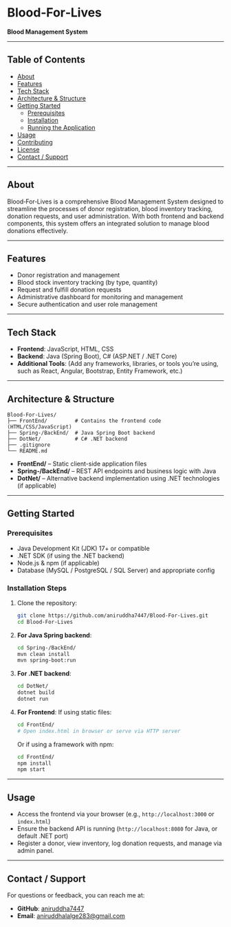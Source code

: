 # Blood‑For‑Lives

**Blood Management System**

---

##  Table of Contents
- [About](#about)
- [Features](#features)
- [Tech Stack](#tech-stack)
- [Architecture & Structure](#architecture--structure)
- [Getting Started](#getting-started)
  - [Prerequisites](#prerequisites)
  - [Installation](#installation)
  - [Running the Application](#running-the-application)
- [Usage](#usage)
- [Contributing](#contributing)
- [License](#license)
- [Contact / Support](#contact--support)

---

## About
Blood‑For‑Lives is a comprehensive Blood Management System designed to streamline the processes of donor registration, blood inventory tracking, donation requests, and user administration. With both frontend and backend components, this system offers an integrated solution to manage blood donations effectively.

---

## Features
- Donor registration and management
- Blood stock inventory tracking (by type, quantity)
- Request and fulfill donation requests
- Administrative dashboard for monitoring and management
- Secure authentication and user role management

---

## Tech Stack
- **Frontend**: JavaScript, HTML, CSS
- **Backend**: Java (Spring Boot), C# (ASP.NET / .NET Core)
- **Additional Tools**: (Add any frameworks, libraries, or tools you’re using, such as React, Angular, Bootstrap, Entity Framework, etc.)

---

## Architecture & Structure
```
Blood‑For‑Lives/
├── FrontEnd/         # Contains the frontend code (HTML/CSS/JavaScript)
├── Spring‑/BackEnd/  # Java Spring Boot backend
├── DotNet/           # C# .NET backend
├── .gitignore
└── README.md
```
- **FrontEnd/** – Static client-side application files
- **Spring‑/BackEnd/** – REST API endpoints and business logic with Java
- **DotNet/** – Alternative backend implementation using .NET technologies (if applicable)

---

## Getting Started

### Prerequisites
- Java Development Kit (JDK) 17+ or compatible
- .NET SDK (if using the .NET backend)
- Node.js & npm (if applicable)
- Database (MySQL / PostgreSQL / SQL Server) and appropriate config

### Installation Steps
1. Clone the repository:
   ```bash
   git clone https://github.com/aniruddha7447/Blood-For-Lives.git
   cd Blood‑For‑Lives
   ```

2. **For Java Spring backend**:
   ```bash
   cd Spring‑/BackEnd/
   mvn clean install
   mvn spring-boot:run
   ```
   
3. **For .NET backend**:
   ```bash
   cd DotNet/
   dotnet build
   dotnet run
   ```

4. **For Frontend**:
   If using static files:
   ```bash
   cd FrontEnd/
   # Open index.html in browser or serve via HTTP server
   ```
   Or if using a framework with npm:
   ```bash
   cd FrontEnd/
   npm install
   npm start
   ```

---

## Usage
- Access the frontend via your browser (e.g., `http://localhost:3000` or `index.html`)
- Ensure the backend API is running (`http://localhost:8080` for Java, or default .NET port)
- Register a donor, view inventory, log donation requests, and manage via admin panel.

---


## Contact / Support
For questions or feedback, you can reach me at:
- **GitHub**: [aniruddha7447](https://github.com/aniruddha7447)
- **Email**: aniruddhalalge283@gmail.com
